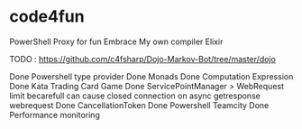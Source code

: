 # code4fun
﻿PowerShell
Proxy for fun
Embrace
My own compiler
Elixir

TODO : https://github.com/c4fsharp/Dojo-Markov-Bot/tree/master/dojo

Done Powershell type provider
Done Monads
Done Computation Expression
Done Kata Trading Card Game
Done ServicePointManager
	> WebRequest limit becarefull can cause closed connection on async getresponse webrequest
Done CancellationToken
Done Powershell Teamcity
Done Performance monitoring

